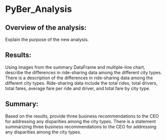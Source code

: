 # PyBer_Analysis

## Overview of the analysis: 
Explain the purpose of the new analysis.

## Results: 
Using images from the summary DataFrame and multiple-line chart, describe the differences in ride-sharing data among the different city types.
There is a description of the differences in ride-sharing data among the different city types. Ride-sharing data include the total rides, total drivers, total fares, average fare per ride and driver, and total fare by city type.

## Summary: 
Based on the results, provide three business recommendations to the CEO for addressing any disparities among the city types.
There is a statement summarizing three business recommendations to the CEO for addressing any disparities among the city types.
